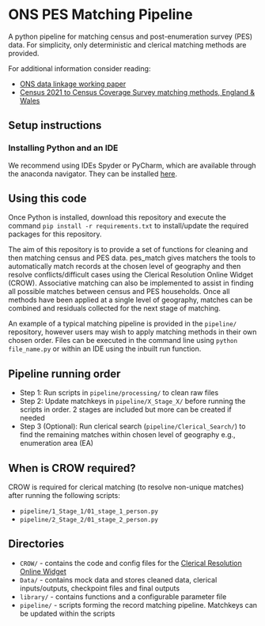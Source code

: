 # ONS PES Matching Pipeline
A python pipeline for matching census and post-enumeration survey (PES) data.
For simplicity, only deterministic and clerical matching methods are provided.

For additional information consider reading:
* [ONS data linkage working paper](https://www.ons.gov.uk/methodology/methodologicalpublications/generalmethodology/onsworkingpaperseries/developingstandardtoolsfordatalinkagefebruary2021)
* [Census 2021 to Census Coverage Survey matching methods, England & Wales](https://www.ons.gov.uk/peoplepopulationandcommunity/populationandmigration/populationestimates/methodologies/linkagemethodsforcensus2021inenglandandwales)

## Setup instructions

### Installing Python and an IDE
We recommend using IDEs Spyder or PyCharm, which are available through the anaconda navigator. They can be installed [here](https://www.anaconda.com/products/distribution).

## Using this code
Once Python is installed, download this repository and execute the command `pip install -r requirements.txt` to install/update the required packages for this repository.

The aim of this repository is to provide a set of functions for cleaning and then matching census and PES data. pes_match gives matchers the tools to automatically match records 
at the chosen level of geography and then resolve conflicts/difficult cases using the Clerical Resolution Online Widget (CROW). Associative matching can also be implemented to
assist in finding all possible matches between census and PES households. Once all methods have been applied at a single level of geography, matches can be combined and 
residuals collected for the next stage of matching.

An example of a typical matching pipeline is provided in the `pipeline/` repository, however users may wish to apply matching methods in their own chosen order.
Files can be executed in the command line using `python file_name.py` or within an IDE using the inbuilt run function.

## Pipeline running order
* Step 1: Run scripts in `pipeline/processing/` to clean raw files
* Step 2: Update matchkeys in `pipeline/X_Stage_X/` before running the scripts in order. 2 stages are included but more can be created if needed
* Step 3 (Optional): Run clerical search (`pipeline/Clerical_Search/`) to find the remaining matches within chosen level of geography e.g., enumeration area (EA)

## When is CROW required?
CROW is required for clerical matching (to resolve non-unique matches) after running the following scripts:
* `pipeline/1_Stage_1/01_stage_1_person.py`
* `pipeline/2_Stage_2/01_stage_2_person.py`

## Directories
* `CROW/` - contains the code and config files for the [Clerical Resolution Online Widget](https://github.com/Data-Linkage/Clerical_Resolution_Online_Widget)
* `Data/` - contains mock data and stores cleaned data, clerical inputs/outputs, checkpoint files and final outputs
* `library/` - contains functions and a configurable parameter file
* `pipeline/` - scripts forming the record matching pipeline. Matchkeys can be updated within the scripts
